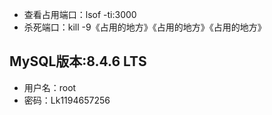 - 查看占用端口：lsof -ti:3000
- 杀死端口：kill -9《占用的地方》《占用的地方》《占用的地方》

## MySQL版本:8.4.6 LTS
- 用户名：root
- 密码：Lk1194657256